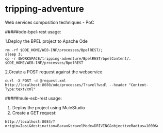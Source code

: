 tripping-adventure
==================

Web services composition techniques - PoC

#####ode-bpel-rest usage:

1.Deploy the BPEL project to Apache Ode
```
rm -rf $ODE_HOME/WEB-INF/processes/BpelREST/;
sleep 3; 
cp -r $WORKSPACE/tripping-adventure/BpelREST/bpelContent/. $ODE_HOME/WEB-INF/processes/BpelREST
```
2.Create a POST request against the webservice
```
curl -X POST -d @request.xml http://localhost:8080/ode/processes/Travel?wsdl --header "Content-Type:text/xml"
```
#####mule-esb-rest usage:

1. Deploy the project using MuleStudio
2. Create a GET request: 
```
http://localhost:8084/?origin=Iasi&destination=Bacau&travelMode=DRIVING&objectiveRadius=1000&objectiveTypes=food&forecastUnits=metric&forecastDays=3&images=3
```
